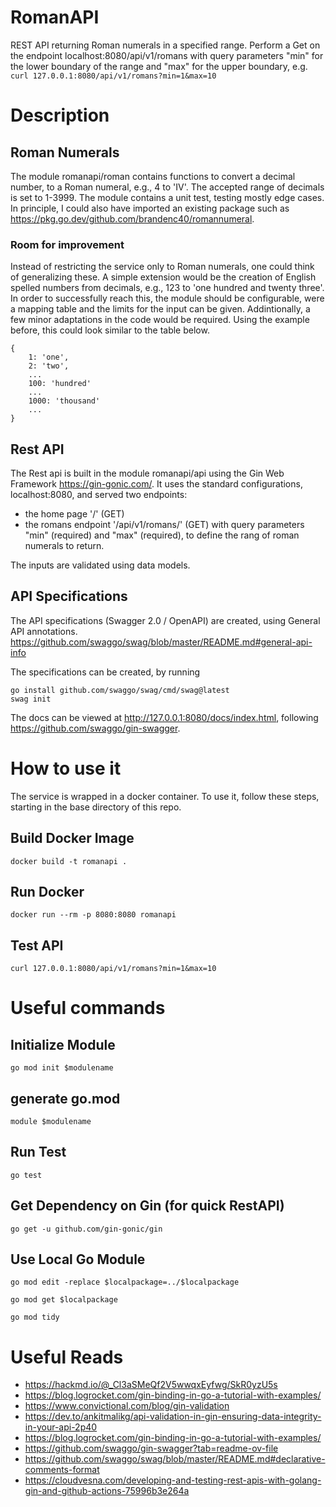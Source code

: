 # RomanAPI
REST API returning Roman numerals in a specified range. Perform a Get on the endpoint localhost:8080/api/v1/romans with query parameters "min" for the lower boundary of the range and "max" for the upper boundary, e.g.
```curl 127.0.0.1:8080/api/v1/romans?min=1&max=10```

# Description
## Roman Numerals 
The module romanapi/roman contains functions to convert a decimal number, to a Roman numeral, e.g., 4 to 'IV'. The accepted range of decimals is set to 1-3999. The module contains a unit test, testing mostly edge cases. In principle, I could also have imported an existing package such as https://pkg.go.dev/github.com/brandenc40/romannumeral.

### Room for improvement
Instead of restricting the service only to Roman numerals, one could think of generalizing these. A simple extension would be the creation of English spelled numbers from decimals, e.g., 123 to 'one hundred and twenty three'. In order to successfully reach this, the module should be configurable, were a mapping table and the limits for the input can be given. Addintionally, a few minor adaptations in the code would be required. Using the example before, this could look similar to the table below.
```
{
    1: 'one',
    2: 'two',
    ...
    100: 'hundred'
    ...
    1000: 'thousand'
    ...
}
```


## Rest API
The Rest api is built in the module romanapi/api using the Gin Web Framework https://gin-gonic.com/.
It uses the standard configurations, localhost:8080, and served two endpoints:
- the home page '/' (GET)
- the romans endpoint '/api/v1/romans/' (GET) with query parameters "min" (required) and "max" (required), to define the rang of roman numerals to return. 

The inputs are validated using data models.

## API Specifications
The API specifications (Swagger 2.0 / OpenAPI) are created, using General API annotations. https://github.com/swaggo/swag/blob/master/README.md#general-api-info

The specifications can be created, by running 
```
go install github.com/swaggo/swag/cmd/swag@latest
swag init
```

The docs can be viewed at http://127.0.0.1:8080/docs/index.html, following https://github.com/swaggo/gin-swagger.



# How to use it
The service is wrapped in a docker container. To use it, follow these steps, starting in the base directory of this repo.
## Build Docker Image
```docker build -t romanapi .```

## Run Docker 
```docker run --rm -p 8080:8080 romanapi```

## Test API
```curl 127.0.0.1:8080/api/v1/romans?min=1&max=10```

# Useful commands

## Initialize Module
```go mod init $modulename```

## generate go.mod
```module $modulename```

## Run Test
```go test```

## Get Dependency on Gin (for quick RestAPI)
```go get -u github.com/gin-gonic/gin```

## Use Local Go Module
```
go mod edit -replace $localpackage=../$localpackage
```
```
go mod get $localpackage
```
```
go mod tidy
```

# Useful Reads
- https://hackmd.io/@_Cl3aSMeQf2V5wwqxEyfwg/SkR0yzU5s
- https://blog.logrocket.com/gin-binding-in-go-a-tutorial-with-examples/
- https://www.convictional.com/blog/gin-validation
- https://dev.to/ankitmalikg/api-validation-in-gin-ensuring-data-integrity-in-your-api-2p40
- https://blog.logrocket.com/gin-binding-in-go-a-tutorial-with-examples/
- https://github.com/swaggo/gin-swagger?tab=readme-ov-file
- https://github.com/swaggo/swag/blob/master/README.md#declarative-comments-format
- https://cloudvesna.com/developing-and-testing-rest-apis-with-golang-gin-and-github-actions-75996b3e264a



